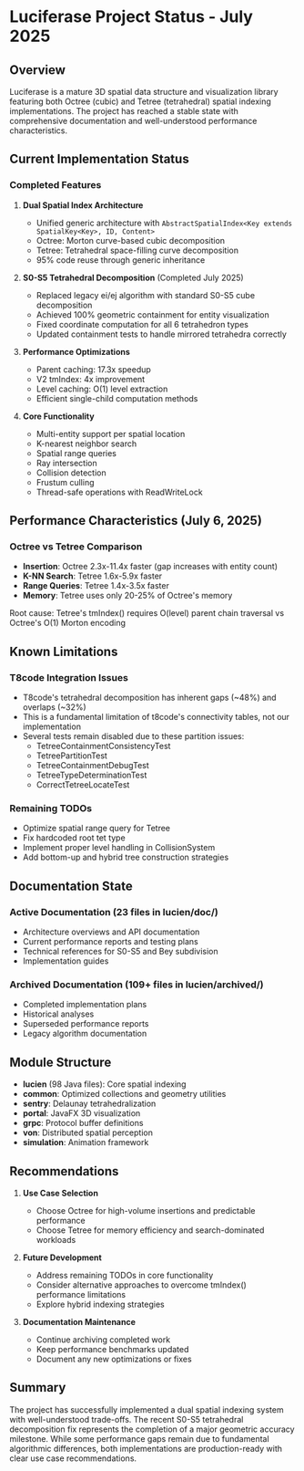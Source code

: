 # Luciferase Project Status - July 2025

## Overview

Luciferase is a mature 3D spatial data structure and visualization library featuring both Octree (cubic) and Tetree (tetrahedral) spatial indexing implementations. The project has reached a stable state with comprehensive documentation and well-understood performance characteristics.

## Current Implementation Status

### Completed Features

1. **Dual Spatial Index Architecture**
   - Unified generic architecture with `AbstractSpatialIndex<Key extends SpatialKey<Key>, ID, Content>`
   - Octree: Morton curve-based cubic decomposition
   - Tetree: Tetrahedral space-filling curve decomposition
   - 95% code reuse through generic inheritance

2. **S0-S5 Tetrahedral Decomposition** (Completed July 2025)
   - Replaced legacy ei/ej algorithm with standard S0-S5 cube decomposition
   - Achieved 100% geometric containment for entity visualization
   - Fixed coordinate computation for all 6 tetrahedron types
   - Updated containment tests to handle mirrored tetrahedra correctly

3. **Performance Optimizations**
   - Parent caching: 17.3x speedup
   - V2 tmIndex: 4x improvement
   - Level caching: O(1) level extraction
   - Efficient single-child computation methods

4. **Core Functionality**
   - Multi-entity support per spatial location
   - K-nearest neighbor search
   - Spatial range queries
   - Ray intersection
   - Collision detection
   - Frustum culling
   - Thread-safe operations with ReadWriteLock

## Performance Characteristics (July 6, 2025)

### Octree vs Tetree Comparison

- **Insertion**: Octree 2.3x-11.4x faster (gap increases with entity count)
- **K-NN Search**: Tetree 1.6x-5.9x faster
- **Range Queries**: Tetree 1.4x-3.5x faster
- **Memory**: Tetree uses only 20-25% of Octree's memory

Root cause: Tetree's tmIndex() requires O(level) parent chain traversal vs Octree's O(1) Morton encoding

## Known Limitations

### T8code Integration Issues
- T8code's tetrahedral decomposition has inherent gaps (~48%) and overlaps (~32%)
- This is a fundamental limitation of t8code's connectivity tables, not our implementation
- Several tests remain disabled due to these partition issues:
  - TetreeContainmentConsistencyTest
  - TetreePartitionTest
  - TetreeContainmentDebugTest
  - TetreeTypeDeterminationTest
  - CorrectTetreeLocateTest

### Remaining TODOs
- Optimize spatial range query for Tetree
- Fix hardcoded root tet type
- Implement proper level handling in CollisionSystem
- Add bottom-up and hybrid tree construction strategies

## Documentation State

### Active Documentation (23 files in lucien/doc/)
- Architecture overviews and API documentation
- Current performance reports and testing plans
- Technical references for S0-S5 and Bey subdivision
- Implementation guides

### Archived Documentation (109+ files in lucien/archived/)
- Completed implementation plans
- Historical analyses
- Superseded performance reports
- Legacy algorithm documentation

## Module Structure

- **lucien** (98 Java files): Core spatial indexing
- **common**: Optimized collections and geometry utilities
- **sentry**: Delaunay tetrahedralization
- **portal**: JavaFX 3D visualization
- **grpc**: Protocol buffer definitions
- **von**: Distributed spatial perception
- **simulation**: Animation framework

## Recommendations

1. **Use Case Selection**
   - Choose Octree for high-volume insertions and predictable performance
   - Choose Tetree for memory efficiency and search-dominated workloads

2. **Future Development**
   - Address remaining TODOs in core functionality
   - Consider alternative approaches to overcome tmIndex() performance limitations
   - Explore hybrid indexing strategies

3. **Documentation Maintenance**
   - Continue archiving completed work
   - Keep performance benchmarks updated
   - Document any new optimizations or fixes

## Summary

The project has successfully implemented a dual spatial indexing system with well-understood trade-offs. The recent S0-S5 tetrahedral decomposition fix represents the completion of a major geometric accuracy milestone. While some performance gaps remain due to fundamental algorithmic differences, both implementations are production-ready with clear use case recommendations.